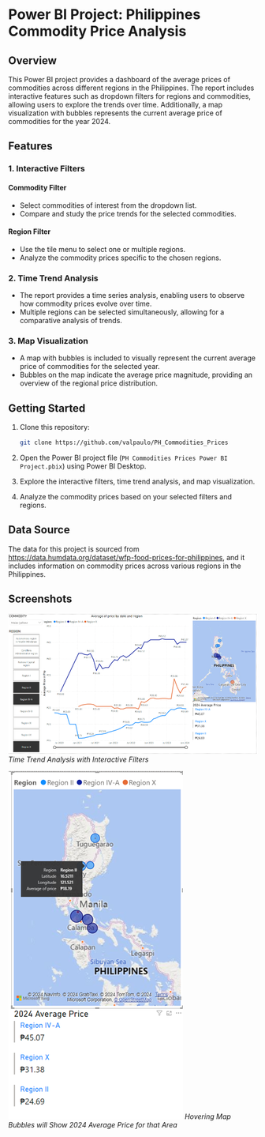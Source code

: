 # Power BI Project: Philippines Commodity Price Analysis

## Overview

This Power BI project provides a dashboard of the average prices of commodities across different regions in the Philippines. The report includes interactive features such as dropdown filters for regions and commodities, allowing users to explore the trends over time. Additionally, a map visualization with bubbles represents the current average price of commodities for the year 2024.

## Features

### 1. Interactive Filters

#### Commodity Filter
- Select commodities of interest from the dropdown list.
- Compare and study the price trends for the selected commodities.

#### Region Filter
- Use the tile menu to select one or multiple regions.
- Analyze the commodity prices specific to the chosen regions.

### 2. Time Trend Analysis

- The report provides a time series analysis, enabling users to observe how commodity prices evolve over time.
- Multiple regions can be selected simultaneously, allowing for a comparative analysis of trends.

### 3. Map Visualization

- A map with bubbles is included to visually represent the current average price of commodities for the selected year.
- Bubbles on the map indicate the average price magnitude, providing an overview of the regional price distribution.

## Getting Started

1. Clone this repository:

    ```bash
    git clone https://github.com/valpaulo/PH_Commodities_Prices
    ```

2. Open the Power BI project file (`PH Commodities Prices Power BI Project.pbix`) using Power BI Desktop.

3. Explore the interactive filters, time trend analysis, and map visualization.

4. Analyze the commodity prices based on your selected filters and regions.

## Data Source

The data for this project is sourced from https://data.humdata.org/dataset/wfp-food-prices-for-philippines, and it includes information on commodity prices across various regions in the Philippines.

## Screenshots

![Screenshot 1](screenshots/screenshot1.png)
*Time Trend Analysis with Interactive Filters*

![Screenshot 2](screenshots/screenshot2.png)
*Hovering Map Bubbles will Show 2024 Average Price for that Area*